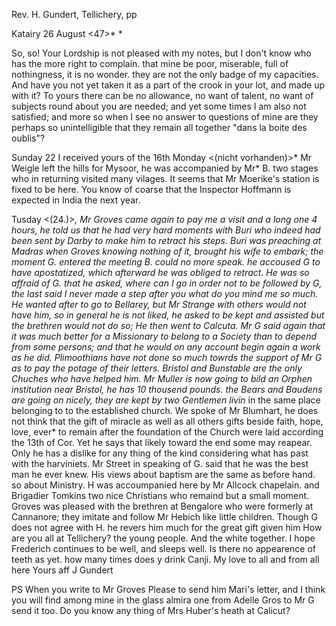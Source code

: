 Rev. H. Gundert, Tellichery, pp

 Katairy 26 August <47>*
 <Thursday>*

So, so! Your Lordship is not pleased with my notes, but I don't know who has the more right to complain. that mine be poor, miserable, full of nothingness, it is no wonder. they are not the only badge of my capacities. And have you not yet taken it as a part of the crook in your lot, and made up with it? To yours there can be no allowance, no want of talent, no want of subjects round about you are needed; and yet some times I am also not satisfied; and more so when I see no answer to questions of mine are they perhaps so unintelligible that they remain all together "dans la boite des oublis"?

Sunday 22 I received yours of the 16th Monday <(nicht vorhanden)>* Mr Weigle left the hills for Mysoor, he was accompanied by Mr* B. two stages who in returning visited many vilages. It seems that Mr Moerike's station is fixed to be here. You know of coarse that the Inspector Hoffmann is expected in India the next year.

Tusday <(24.)>*, Mr Groves came again to pay me a visit and a long one 4 hours, he told us that he had very hard moments with Buri who indeed had been sent by Darby to make him to retract his steps. Buri was preaching at Madras when Groves knowing nothing of it, brought his wife to embark; the moment G. entered the meeting B. could no more speak. he accoused G to have apostatized, which afterward he was obliged to retract. He was so affraid of G. that he asked, where can I go in order not to be followed by G, the last said I never made a step after you what do you mind me so much. He wanted after to go to Bellarey, but Mr Strange with others would not have him, so in general he is not liked, he asked to be kept and assisted but the brethren would not do so; He then went to Calcuta. Mr G said again that it was much better for a Missionary to belong to a Society than to depend from some persons; and that he would on any account begin again a work as he did. Plimoothians have not done so much towrds the support of Mr G as to pay the potage of their letters. Bristol and Bunstable are the only Chuches who have helped him. Mr Muller is now going to bild an Orphen institution near Bristol, he has 10 thousend pounds. the Bears and Baudens are going on nicely, they are kept by two Gentlemen livin<g>* in the same place belonging to to the established church. We spoke of Mr Blumhart, he does not think that the gift of miracle as well as all others gifts beside faith, hope, love, ever* to remain after the foundation of the Church were laid according the 13th of Cor. Yet he says that likely toward the end some may reapear. Only he has a dislike for any thing of the kind considering what has past with the harviniets. Mr Street in speaking of G. said that he was the best man he ever knew. His views about baptism are the same as before hand. so about Ministry. H was accoumpanied here by Mr Allcock chapelain. and Brigadier Tomkins two nice Christians who remaind but a small moment. Groves was pleased with the brethren at Bengalore who were formerly at Cannanore; they imitate and follow Mr Hebich like little children. Though G does not agree with H. he revers him much for the great gift given him 
How are you all at Tellichery? the young people. And the white together. 
I hope Frederich continues to be well, and sleeps well. Is there no appearence of teeth as yet. how many times does y drink Canji. My love to all and from all here
 Yours aff J Gundert

PS When you write to Mr Groves Please to send him Mari's letter, and I think you will find among mine in the glass almira one from Adelle Gros to Mr G send it too. Do you know any thing of Mrs Huber's heath at Calicut? 
